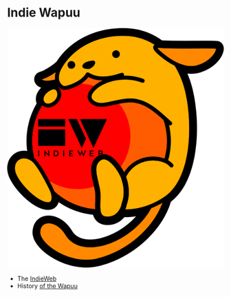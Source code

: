 # Indie Wapuu

![Indie Wapuu](PNG/indie-wapuu-with-text-598x660.png)

* The [IndieWeb](https://indieweb.org)
* History [of the Wapuu](https://ma.tt/2015/12/wapuus-history/)
